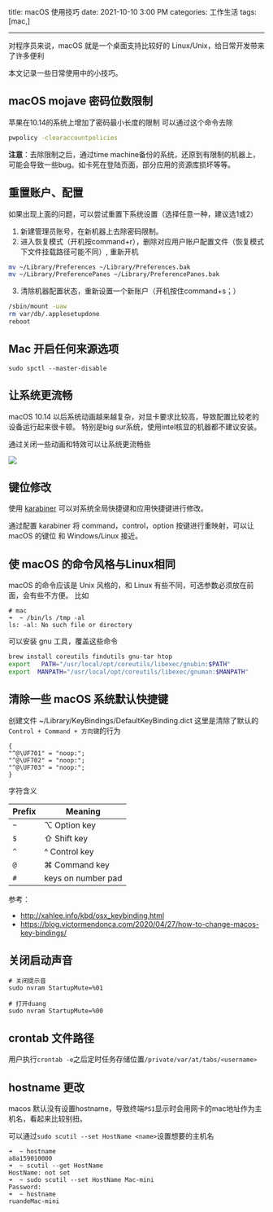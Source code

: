 title: macOS 使用技巧
date: 2021-10-10 3:00 PM
categories: 工作生活
tags: [mac,]

----

对程序员来说，macOS 就是一个桌面支持比较好的 Linux/Unix，给日常开发带来了许多便利

本文记录一些日常使用中的小技巧。
<!--more-->
## macOS mojave 密码位数限制
苹果在10.14的系统上增加了密码最小长度的限制
可以通过这个命令去除

```bash
pwpolicy -clearaccountpolicies 
```

**注意**：去除限制之后，通过time machine备份的系统，还原到有限制的机器上，可能会导致一些bug。如卡死在登陆页面，部分应用的资源库损坏等等。

## 重置账户、配置
如果出现上面的问题，可以尝试重置下系统设置（选择任意一种，建议选1或2）

1. 新建管理员账号，在新机器上去除密码限制。
2. 进入恢复模式（开机按command+r），删除对应用户账户配置文件（恢复模式下文件挂载路径可能不同）, 重新开机
```bash
mv ~/Library/Preferences ~/Library/Preferences.bak
mv ~/Library/PreferencePanes ~/Library/PreferencePanes.bak
```

3. 清除机器配置状态，重新设置一个新账户（开机按住command+s；）
```bash
/sbin/mount -uaw
rm var/db/.applesetupdone
reboot
```

## Mac 开启任何来源选项
```
sudo spctl --master-disable
```


## 让系统更流畅
macOS 10.14 以后系统动画越来越复杂，对显卡要求比较高，导致配置比较老的设备运行起来很卡顿。
特别是big sur系统，使用intel核显的机器都不建议安装。

通过关闭一些动画和特效可以让系统更流畅些

![](http://image.runjf.com/mweb/2021-10-10-16338756772783.jpg)

## 键位修改
使用 [karabiner](https://karabiner-elements.pqrs.org/) 可以对系统全局快捷键和应用快捷键进行修改。

通过配置 karabiner 将 command，control，option 按键进行重映射，可以让 macOS 的键位 和 Windows/Linux 接近。


## 使 macOS 的命令风格与Linux相同
macOS 的命令应该是 Unix 风格的，和 Linux 有些不同，可选参数必须放在前面，会有些不方便。
比如
```shell
# mac
➜  ~ /bin/ls /tmp -al
ls: -al: No such file or directory
```

可以安装 gnu 工具，覆盖这些命令
```bash
brew install coreutils findutils gnu-tar htop
export   PATH="/usr/local/opt/coreutils/libexec/gnubin:$PATH"
export  MANPATH="/usr/local/opt/coreutils/libexec/gnuman:$MANPATH"
```

## 清除一些 macOS 系统默认快捷键

创建文件 ~/Library/KeyBindings/DefaultKeyBinding.dict
这里是清除了默认的 `Control + Command + 方向键`的行为
```
{
"^@\UF701" = "noop:";
"^@\UF702" = "noop:";
"^@\UF703" = "noop:";
}
```

字符含义

| Prefix | Meaning |
| --- | --- |
| `~` | ⌥ Option key |
| `$` | ⇧ Shift key |
| `^` | ^ Control key |
| `@` | ⌘ Command key |
| `#` | keys on number pad |

参考：
- http://xahlee.info/kbd/osx_keybinding.html
- https://blog.victormendonca.com/2020/04/27/how-to-change-macos-key-bindings/

## 关闭启动声音
```
# 关闭提示音
sudo nvram StartupMute=%01

# 打开duang
sudo nvram StartupMute=%00
```

## crontab 文件路径
用户执行`crontab -e`之后定时任务存储位置`/private/var/at/tabs/<username>`

## hostname 更改
macos 默认没有设置hostname，导致终端`PS1`显示时会用网卡的mac地址作为主机名，看起来比较别扭。

可以通过`sudo scutil --set HostName <name>`设置想要的主机名

```
➜  ~ hostname
a8a159010000
➜  ~ scutil --get HostName
HostName: not set
➜  ~ sudo scutil --set HostName Mac-mini
Password:
➜  ~ hostname
ruandeMac-mini
```